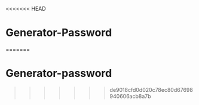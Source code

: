 <<<<<<< HEAD
# Generator-Password
=======
# Generator-password
>>>>>>> de9018cfd0d020c78ec80d67698940606acb8a7b
